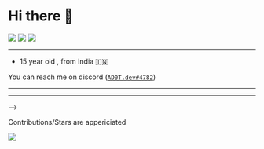 # Hi there 👋
<!-- 
![](https://img.shields.io/static/v1?label=OS&message=Mac&color=00f2ff&style=for-the-badge&logo=macos) -->
![](https://img.shields.io/static/v1?label=OS&message=Windows&color=00f2ff&style=for-the-badge&logo=windows)
[![](https://img.shields.io/static/v1?label=Discord&message=AD0T.dev&color=00f2ff&style=for-the-badge&logo=discord)](https://bit.ly/3uMzyhb)
![](https://komarev.com/ghpvc/?username=K1NGC0D3R&style=for-the-badge)

____

* 15 year old  , from India 🇮🇳

You can reach me on discord ([`AD0T.dev#4782`](https://bit.ly/3uMzyhb))

____

<!-- ### Working On

<!-- **[Auto-Bot](https://github.com/AD0T-Services/Auto-Bot)** :
An Automation application -->
____
 -->

Contributions/Stars are appericiated

![](https://github-readme-stats.vercel.app/api?username=AD0T-dev&show_icons=true&theme=radical)
